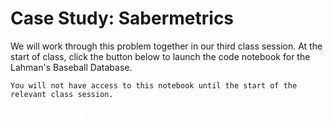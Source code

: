 # **Case Study:** Sabermetrics

We will work through this problem together in our third class session. At the start of class, click the button below to launch the code notebook for the Lahman's Baseball Database. 

```{warning}
You will not have access to this notebook until the start of the relevant class session.
```

<a href="https://colab.research.google.com/drive/1C9SsiWOlxwZfy21WAtBIFkCgwYa4SokE?usp=sharing" class="btn btn-primary" style="color:white;" target="_blank">Launch Notebook!</a>
